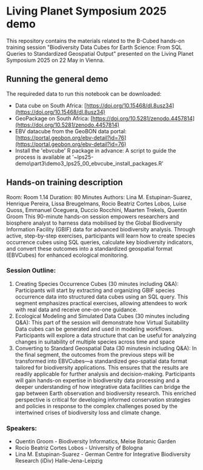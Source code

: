 # Living Planet Symposium 2025 demo

This repository contains the materials related to the B-Cubed hands-on training session "Biodiversity Data Cubes for Earth Science: From SQL Queries to Standardized Geospatial Output" presented on the Living Planet Symposium 2025 on 22 May in Vienna.

## Running the general demo

The requireded data to run this notebook can be downloaded:

* Data cube on South Africa: [https://doi.org/10.15468/dl.8usz34](https://doi.org/10.15468/dl.8usz34)
* GeoPackage on South Africa: [https://doi.org/10.5281/zenodo.4457814](https://doi.org/10.5281/zenodo.4457814)
* EBV datacube from the GeoBON data portal: [https://portal.geobon.org/ebv-detail?id=76](https://portal.geobon.org/ebv-detail?id=76)
* Install the 'ebvcube' R package in advance: A script to guide the process is available at '~lps25-demo\part3\demo3_lps25_00_ebvcube_install_packages.R'

## Hands-on training description
Room: Room 1.14
Duration: 80 Minutes
Authors: Lina M. Estupinan-Suarez, Henrique Pereira, Lissa Breugelmans, Rocio Beatriz Cortes Lobos, Luise Quoss, Emmanuel Oceguera, Duccio Rocchini, Maarten Trekels, Quentin Groom
This 90-minute hands-on session empowers researchers and biosphere analyst to harness data mobilised by the Global Biodiversity Information Facility (GBIF) data for advanced biodiversity analysis. Through active, step-by-step exercises, participants will learn how to create species occurrence cubes using SQL queries, calculate key biodiversity indicators, and convert these outcomes into a standardized geospatial format (EBVCubes) for enhanced ecological monitoring.

### Session Outline:
1. Creating Species Occurrence Cubes (30 minutes including Q&A): Participants will start by extracting and organizing GBIF species occurrence data into structured data cubes using an SQL query. This segment emphasizes practical exercises, allowing attendees to work with real data and receive one-on-one guidance.
2. Ecological Modeling and Simulated Data Cubes (30 minutes including Q&A):
This part of the session will demonstrate how Virtual Suitability Data cubes can be generated and used in modeling workflows. Participants will explore a data structure that can be useful for analyzing changes in suitability of multiple species across time and space
3. Converting to Standard Geospatial Data (30 minutesin including Q&A): In the final segment, the outcomes from the previous steps will be transformed into EBVCubes—a standardized geo-spatial data format tailored for biodiversity applications. This ensures that the results are readily applicable for further analysis and decision-making.
Participants will gain hands-on expertise in biodiversity data processing and a deeper understanding of how integrative data facilities can bridge the gap between Earth observation and biodiversity research. This enriched perspective is critical for developing informed conservation strategies and policies in response to the complex challenges posed by the intertwined crises of biodiversity loss and climate change.

### Speakers:
* Quentin Groom - Biodiversity Informatics, Meise Botanic Garden
* Rocio Beatriz Cortes Lobos - University of Bologna
* Lina M. Estupinan-Suarez - German Centre for Integrative Biodiversity Research (iDiv) Halle-Jena-Leipzig
  